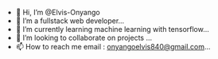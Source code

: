 - 👋 Hi, I’m @Elvis-Onyango
- 👀 I’m a fullstack web developer...
- 🌱 I’m currently learning machine learning with tensorflow...
- 💞️ I’m looking to collaborate on projects ...
- 📫 How to reach me email : onyangoelvis840@gmail.com...

<!---
Elvis-Onyango/Elvis-Onyango is a ✨ special ✨ repository because its `README.md` (this file) appears on your GitHub profile.
You can click the Preview link to take a look at your changes.
--->
